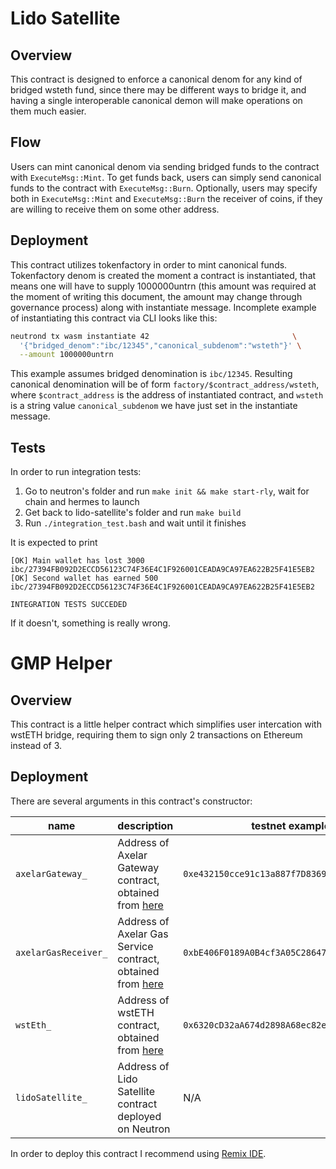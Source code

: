# Lido Satellite

## Overview

This contract is designed to enforce a canonical denom for any kind of bridged wsteth fund,
since there may be different ways to bridge it, and having a single interoperable canonical demon
will make operations on them much easier.

## Flow

Users can mint canonical denom via sending bridged funds to the contract with `ExecuteMsg::Mint`.
To get funds back, users can simply send canonical funds to the contract with `ExecuteMsg::Burn`.
Optionally, users may specify both in `ExecuteMsg::Mint` and `ExecuteMsg::Burn` the receiver
of coins, if they are willing to receive them on some other address.

## Deployment

This contract utilizes tokenfactory in order to mint canonical funds. Tokenfactory denom is created
the moment a contract is instantiated, that means one will have to supply 1000000untrn (this amount
was required at the moment of writing this document, the amount may change through governance process)
along with instantiate message. Incomplete example of instantiating this contract via CLI looks
like this:

```bash
neutrond tx wasm instantiate 42                                \
  '{"bridged_denom":"ibc/12345","canonical_subdenom":"wsteth"}' \
  --amount 1000000untrn
```

This example assumes bridged denomination is `ibc/12345`. Resulting canonical
denomination will be of form `factory/$contract_address/wsteth`,
where `$contract_address` is the address of instantiated contract, and `wsteth`
is a string value `canonical_subdenom` we have just set in the instantiate message.

## Tests

In order to run integration tests:

1. Go to neutron's folder and run `make init && make start-rly`, wait for chain and hermes to launch
2. Get back to lido-satellite's folder and run `make build`
3. Run `./integration_test.bash` and wait until it finishes

It is expected to print

```
[OK] Main wallet has lost 3000 ibc/27394FB092D2ECCD56123C74F36E4C1F926001CEADA9CA97EA622B25F41E5EB2
[OK] Second wallet has earned 500 ibc/27394FB092D2ECCD56123C74F36E4C1F926001CEADA9CA97EA622B25F41E5EB2

INTEGRATION TESTS SUCCEDED
```

If it doesn't, something is really wrong.

# GMP Helper

## Overview

This contract is a little helper contract which simplifies user intercation with wstETH bridge,
requiring them to sign only 2 transactions on Ethereum instead of 3.

## Deployment

There are several arguments in this contract's constructor:

| name                 | description                                                                                              | testnet example                              | mainnet example                              |
|----------------------|----------------------------------------------------------------------------------------------------------|----------------------------------------------|----------------------------------------------|
| `axelarGateway_`     | Address of Axelar Gateway contract, obtained from [here](https://docs.axelar.dev/resources/mainnet)      | `0xe432150cce91c13a887f7D836923d5597adD8E31` | `0x4F4495243837681061C4743b74B3eEdf548D56A5` |
| `axelarGasReceiver_` | Address of Axelar Gas Service contract, obtained from  [here](https://docs.axelar.dev/resources/mainnet) | `0xbE406F0189A0B4cf3A05C286473D23791Dd44Cc6` | `0x2d5d7d31F671F86C782533cc367F14109a082712` |
| `wstEth_`            | Address of wstETH contract, obtained from [here](https://docs.lido.fi/deployed-contracts/)               | `0x6320cD32aA674d2898A68ec82e869385Fc5f7E2f` | `0x7f39C581F595B53c5cb19bD0b3f8dA6c935E2Ca0` |
| `lidoSatellite_`     | Address of Lido Satellite contract deployed on Neutron                                                   | N/A                                          | N/A                                          |

In order to deploy this contract I recommend using [Remix IDE](https://remix.ethereum.org/).
